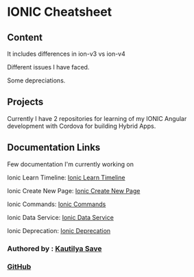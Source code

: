 # IONIC Cheatsheet

## Content

It includes differences in ion-v3 vs ion-v4

Different issues I have faced.

Some depreciations.

## Projects

Currently I have 2 repositories for learning of my IONIC Angular development with Cordova for building Hybrid Apps.

## Documentation Links

Few documentation I'm currently working on

Ionic Learn Timeline: [Ionic Learn Timeline](ionic_Learn.md)

Ionic Create New Page: [Ionic Create New Page](ionic_create_new_page.md)

Ionic Commands: [Ionic Commands](ionic_commands.md)

Ionic Data Service: [Ionic Data Service](ionic_data_service.md)

Ionic Deprecation: [Ionic Deprecation](ionic_deprecations.md)

### Authored by : [Kautilya Save](https://kautilya.design)

### [GitHub](https://github.com/SensehacK)
